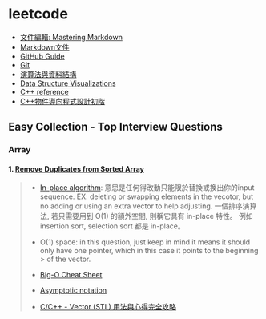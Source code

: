 # leetcode
- [文件編輯: Mastering Markdown](https://guides.github.com/features/mastering-markdown/)
- [Markdown文件](https://markdown.tw/)
- [GitHub Guide](https://guides.github.com/)
- [Git](https://git-scm.com/book/en/v2)
- [演算法與資料結構](http://alrightchiu.github.io/SecondRound/mu-lu-yan-suan-fa-yu-zi-liao-jie-gou.html)
- [Data Structure Visualizations](https://www.cs.usfca.edu/~galles/visualization/Algorithms.html)
- [C++ reference](https://en.cppreference.com/w/)
- [C++物件導向程式設計初階](http://www.cs.nthu.edu.tw/~dr908301/)
## Easy Collection - Top Interview Questions
### Array
#### 1. [Remove Duplicates from Sorted Array](https://leetcode.com/explore/interview/card/top-interview-questions-easy/92/array/727/)
> - [In-place algorithm](https://en.wikipedia.org/wiki/In-place_algorithm):
> 意思是任何得改動只能限於替換或換出你的input sequence. 
> EX: deleting or swapping elements in the vecotor, but no adding or using an extra vector to help adjusting.
> 一個排序演算法, 若只需要用到 O(1) 的額外空間, 則稱它具有 in-place 特性。 例如 insertion sort, selection sort 都是 in-place。 
>
> - O(1) space:
> in this question, just keep in mind it means it should only have one pointer, which in this case it points to the beginning > of the vector.
>
> - [Big-O Cheat Sheet](http://www.bigocheatsheet.com/)
> - [Asymptotic notation](https://www.khanacademy.org/computing/computer-science/algorithms/asymptotic-notation/a/asymptotic-notation)
> - [C/C++ - Vector (STL) 用法與心得完全攻略](http://mropengate.blogspot.com/2015/07/cc-vector-stl.html)

